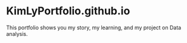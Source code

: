 # KimLyPortfolio.github.io
This portfolio shows you my story, my learning, and my project on Data analysis.
